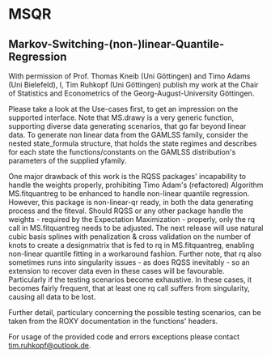 # MSQR 
## Markov-Switching-(non-)linear-Quantile-Regression


With permission of Prof. Thomas Kneib (Uni Göttingen) and Timo Adams (Uni Bielefeld), I, Tim Ruhkopf (Uni Göttingen) publish my work at the Chair of Statistics and Econometrics of the Georg-August-University Göttingen.

Please take a look at the Use-cases first, to get an impression on the supported interface. 
Note that MS.drawy is a very generic function, supporting diverse data generating scenarios, that go far beyond linear data. To generate non linear data from the GAMLSS family, consider the nested state_formula structure, that holds the state regimes and describes for each state the functions/constants on the GAMLSS distribution's parameters of the supplied yfamily.

One major drawback of this work is the RQSS packages' incapability to handle the weights properly, prohibiting Timo Adam's (refactored) Algorithm MS.fitquantreg to be enhanced to handle non-linear quantile regression. However, this package is non-linear-qr ready, in both the data generating process and the fiteval. Should RQSS or any other package handle the weights - required by the Expectation Maximization - properly, only the rq call in MS.fitquantreg needs to be adjusted. The next release will use natural cubic basis splines with penalization & cross validation on the number of knots to create a designmatrix that is fed to rq in MS.fitquantreg, enabling non-linear quantile fitting in a workaround fashion.
Further note, that rq also sometimes runs into singularity issues - as does RQSS inevitably - so an extension to recover data even in these cases will be favourable. Particularly if the testing scenarios become exhaustive. In these cases, it becomes fairly frequent, that at least one rq call suffers from singularity, causing all data to be lost.

Further detail, particulary concerning the possible testing scenarios, can be taken from the ROXY documentation in the functions' headers.

For usage of the provided code and errors exceptions please contact <tim.ruhkopf@outlook.de>.
